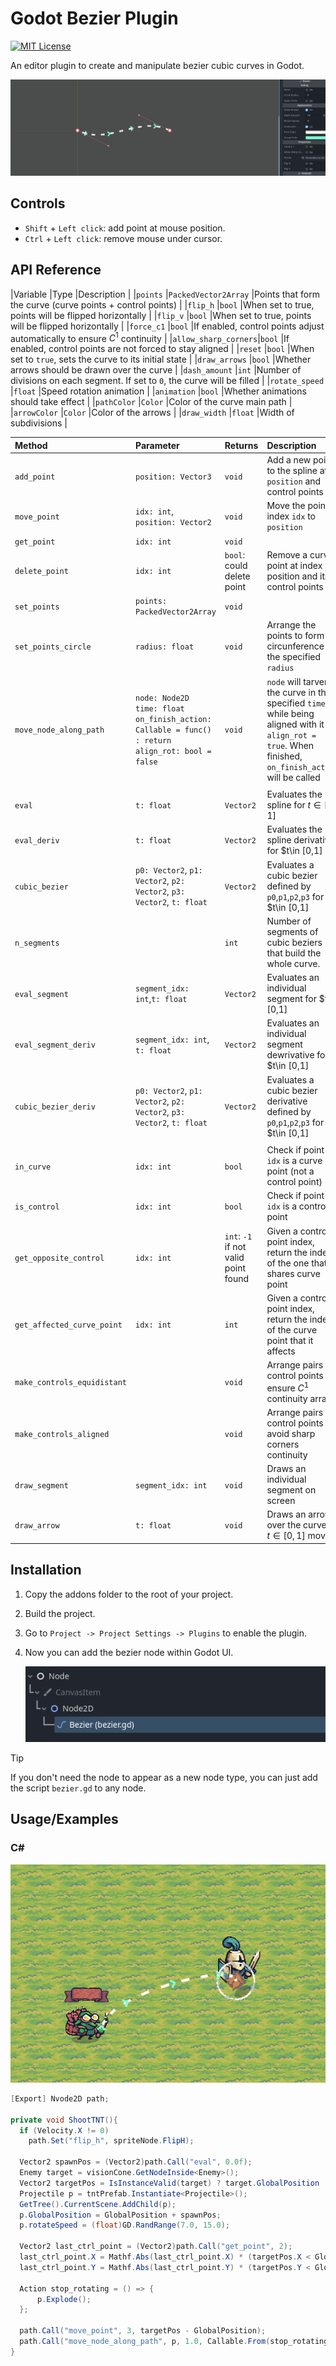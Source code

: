 
# Godot Bezier Plugin
[![MIT License](https://img.shields.io/badge/License-MIT-green.svg)](https://choosealicense.com/licenses/mit/)

An editor plugin to create and manipulate bezier cubic curves in Godot.

![](img/bezier.gif)

## Controls
- `Shift` + `Left click`: add point at mouse position.
- `Ctrl` + `Left click`: remove mouse under cursor.

## API Reference
|Variable             |Type                   |Description                                                                    |
|`points`             |`PackedVector2Array`   |Points that form the curve (curve points + control points)                     |
|`flip_h`             |`bool`                 |When set to true, points will be flipped horizontally                          |
|`flip_v`             |`bool`                 |When set to true, points will be flipped horizontally                          |
|`force_c1`           |`bool`                 |If enabled, control points adjust automatically to ensure $C^1$ continuity     |
|`allow_sharp_corners`|`bool`                 |If enabled, control points are not forced to stay aligned                      |
|`reset`              |`bool`                 |When set to `true`, sets the curve to its initial state                        |
|`draw_arrows`        |`bool`                 |Whether arrows should be drawn over the curve                                  |
|`dash_amount`        |`int`                  |Number of divisions on each segment. If set to `0`, the curve will be filled   |
|`rotate_speed`       |`float`                |Speed rotation animation                                                       |
|`animation`          |`bool`                 |Whether animations should take effect                                          |
|`pathColor`          |`Color`                |Color of the curve main path                                                   |
|`arrowColor`         |`Color`                |Color of the arrows                                                            |
|`draw_width`         |`float`                |Width of subdivisions                                                          |

|Method                       |Parameter                                                                |Returns                              |Description                                                                      |
|:---                         |:--------                                                                |:-------                             |:-------------------------                                                       |
|`add_point`                  |`position: Vector3`                                                      |`void`                               |Add a new point to the spline at `position` and control points                   |
|`move_point`                 |`idx: int`, `position: Vector2`                                          |`void`                               |Move the point at index `idx` to `position`                                      |
|`get_point`                  |`idx: int`                                                               |`void`                               |                                                                                 |
|`delete_point`               |`idx: int`                                                               |`bool`: could delete point           |Remove a curve point at index `idx` position and its control points              |
|`set_points`                 |`points: PackedVector2Array`                                             |`void`                               |                                                                                 |
|`set_points_circle`          |`radius: float`                                                          |`void`                               | Arrange the points to form a circunference of the specified `radius`                                                                                  |
|`move_node_along_path`       |`node: Node2D`<br/> `time: float`<br/> `on_finish_action: Callable = func() : return`<br/> `align_rot: bool = false`| `void`                               | `node` will tarverse the curve in the specified `time` while being aligned with it if `align_rot = true`. When finished, `on_finish_action` will be called|
|                             |                                                                         |                                     |                                                                                      |
|`eval`                       |`t: float`                                                               |`Vector2`                            |Evaluates the spline for $t\in [0,1]$                                                 |
|`eval_deriv`                 |`t: float`                                                               |`Vector2`                            |Evaluates the spline derivative for $t\in [0,1]                                       |
|`cubic_bezier`               |`p0: Vector2`, `p1: Vector2`, `p2: Vector2`, `p3: Vector2`, `t: float`   |`Vector2`                            |Evaluates a cubic bezier defined by `p0`,`p1`,`p2`,`p3` for $t\in [0,1]               |
|`n_segments`                 |                                                                         |`int`                                |Number of segments of cubic beziers that build the whole curve.                       |
|`eval_segment`               |`segment_idx: int`,`t: float`                                            |`Vector2`                            |Evaluates an individual segment for $t\in [0,1]                                       |
|`eval_segment_deriv`         |`segment_idx: int`, `t: float`                                           |`Vector2`                            |Evaluates an individual segment dewrivative for $t\in [0,1]                           |
|`cubic_bezier_deriv`         |`p0: Vector2`, `p1: Vector2`, `p2: Vector2`, `p3: Vector2`, `t: float`   |`Vector2`                            |Evaluates a cubic bezier derivative defined by `p0`,`p1`,`p2`,`p3` for $t\in [0,1]    |
|                             |                                                                         |                                     |                                                                                      |
|`in_curve`                   |`idx: int`                                                               |`bool`                               |Check if point at `idx` is a curve point (not a control point)                        |
|`is_control`                 |`idx: int`                                                               |`bool`                               |Check if point at `idx` is a control point                                            |
|`get_opposite_control`       |`idx: int`                                                               |`int`: `-1` if not valid point found |Given a control point index, return the index of the one that shares curve point      |
|`get_affected_curve_point`   |`idx: int`                                                               |`int`                                |Given a control point index, return the index of the curve point that it affects      |
|`make_controls_equidistant`  |                                                                         |`void`                               | Arrange pairs of control points to ensure $C^1$ continuity  arrang                   |
|`make_controls_aligned`      |                                                                         |`void`                               |Arrange pairs of control points to avoid sharp corners continuity                     |
|`draw_segment`               |`segment_idx: int`                                                       |`void`                               |Draws an individual segment on screen                                                 |
|`draw_arrow`                 |`t: float`                                                               |`void`                               |Draws an arrow over the curve at $t\in [0,1]$ moves                                   |


## Installation

1. Copy the addons folder to the root of your project.
2. Build the project.
3. Go to `Project -> Project Settings -> Plugins` to enable the plugin.
4. Now you can add the bezier node within Godot UI.

    ![](img/ui.png)

> [!TIP]
> If you don't need the node to appear as a new node type, you can just add the script `bezier.gd` to any node.
    
## Usage/Examples

### C#

![](img/bezier_demo.gif)

```cs
[Export] Nvode2D path;

private void ShootTNT(){
  if (Velocity.X != 0)
    path.Set("flip_h", spriteNode.FlipH);

  Vector2 spawnPos = (Vector2)path.Call("eval", 0.0f);
  Enemy target = visionCone.GetNodeInside<Enemy>();
  Vector2 targetPos = IsInstanceValid(target) ? target.GlobalPosition : GlobalPosition + RandomVector(50);
  Projectile p = tntPrefab.Instantiate<Projectile>();
  GetTree().CurrentScene.AddChild(p);
  p.GlobalPosition = GlobalPosition + spawnPos;
  p.rotateSpeed = (float)GD.RandRange(7.0, 15.0);

  Vector2 last_ctrl_point = (Vector2)path.Call("get_point", 2);
  last_ctrl_point.X = Mathf.Abs(last_ctrl_point.X) * (targetPos.X < GlobalPosition.X ? -1 : 1);
  last_ctrl_point.Y = Mathf.Abs(last_ctrl_point.Y) * (targetPos.Y < GlobalPosition.Y ? -1 : 1);

  Action stop_rotating = () => {
      p.Explode();
  };

  path.Call("move_point", 3, targetPos - GlobalPosition);
  path.Call("move_node_along_path", p, 1.0, Callable.From(stop_rotating));
}
```
